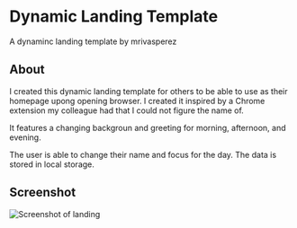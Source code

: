 # Dynamic Landing Template
A dynaminc landing template by mrivasperez

## About
I created this dynamic landing template for others to be able to use as their homepage upong opening browser. I created it inspired by a Chrome extension my colleague had that I could not figure the name of.

It features a changing backgroun and greeting for morning, afternoon, and evening.

The user is able to change their name and focus for the day. The data is stored in local storage.

## Screenshot
![Screenshot of landing](assets/img/screenshot.png)